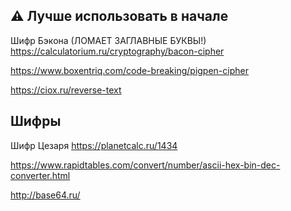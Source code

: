 ## :warning: Лучше использовать в начале
Шифр Бэкона (ЛОМАЕТ ЗАГЛАВНЫЕ БУКВЫ!) https://calculatorium.ru/cryptography/bacon-cipher

https://www.boxentriq.com/code-breaking/pigpen-cipher

https://ciox.ru/reverse-text

## Шифры
Шифр Цезаря https://planetcalc.ru/1434 

https://www.rapidtables.com/convert/number/ascii-hex-bin-dec-converter.html

http://base64.ru/
